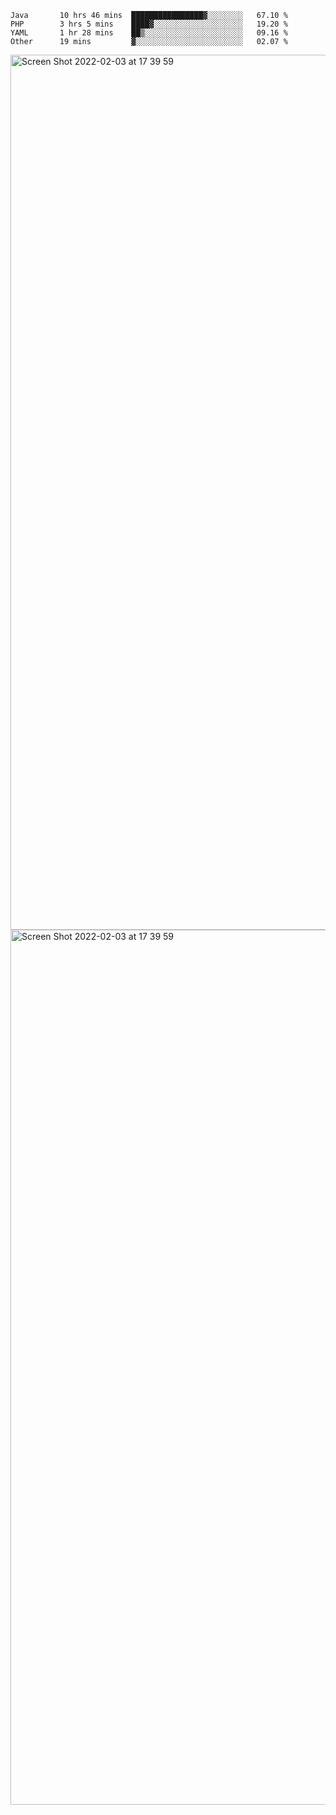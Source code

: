 <!--START_SECTION:waka-->

```text
Java       10 hrs 46 mins  ████████████████▓░░░░░░░░   67.10 %
PHP        3 hrs 5 mins    ████▓░░░░░░░░░░░░░░░░░░░░   19.20 %
YAML       1 hr 28 mins    ██▒░░░░░░░░░░░░░░░░░░░░░░   09.16 %
Other      19 mins         ▓░░░░░░░░░░░░░░░░░░░░░░░░   02.07 %
```

<!--END_SECTION:waka-->

<img width="1400" alt="Screen Shot 2022-02-03 at 17 39 59" src="https://user-images.githubusercontent.com/45716542/152387304-f2b60485-53a6-4f4b-a818-5cefb1b0c0ae.png">
<img width="1400" alt="Screen Shot 2022-02-03 at 17 39 59" src="https://user-images.githubusercontent.com/45716542/152387273-ea5cdf21-2a45-44da-8bef-00c1763b1d42.png">
